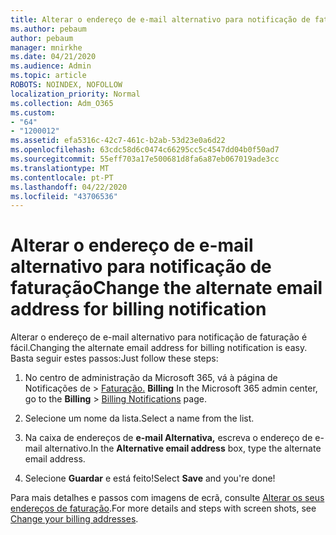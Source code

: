 ```yaml
---
title: Alterar o endereço de e-mail alternativo para notificação de faturação
ms.author: pebaum
author: pebaum
manager: mnirkhe
ms.date: 04/21/2020
ms.audience: Admin
ms.topic: article
ROBOTS: NOINDEX, NOFOLLOW
localization_priority: Normal
ms.collection: Adm_O365
ms.custom:
- "64"
- "1200012"
ms.assetid: efa5316c-42c7-461c-b2ab-53d23e0a6d22
ms.openlocfilehash: 63cdc58d6c0474c66295cc5c4547dd04b0f50ad7
ms.sourcegitcommit: 55eff703a17e500681d8fa6a87eb067019ade3cc
ms.translationtype: MT
ms.contentlocale: pt-PT
ms.lasthandoff: 04/22/2020
ms.locfileid: "43706536"
---
```

# <a name="change-the-alternate-email-address-for-billing-notification"></a><span data-ttu-id="fff1f-102">Alterar o endereço de e-mail alternativo para notificação de faturação</span><span class="sxs-lookup"><span data-stu-id="fff1f-102">Change the alternate email address for billing notification</span></span>

<span data-ttu-id="fff1f-103">Alterar o endereço de e-mail alternativo para notificação de faturação é fácil.</span><span class="sxs-lookup"><span data-stu-id="fff1f-103">Changing the alternate email address for billing notification is easy.</span></span> <span data-ttu-id="fff1f-104">Basta seguir estes passos:</span><span class="sxs-lookup"><span data-stu-id="fff1f-104">Just follow these steps:</span></span>
  
1. <span data-ttu-id="fff1f-105">No centro de administração da Microsoft 365, vá à página de Notificações de \> [Faturação.](https://go.microsoft.com/fwlink/p/?linkid=853212) **Billing**  </span><span class="sxs-lookup"><span data-stu-id="fff1f-105">In the Microsoft 365 admin center, go to the **Billing** \>  [Billing Notifications](https://go.microsoft.com/fwlink/p/?linkid=853212) page.</span></span>

2. <span data-ttu-id="fff1f-106">Selecione um nome da lista.</span><span class="sxs-lookup"><span data-stu-id="fff1f-106">Select a name from the list.</span></span>

3. <span data-ttu-id="fff1f-107">Na caixa de endereços de **e-mail Alternativa,** escreva o endereço de e-mail alternativo.</span><span class="sxs-lookup"><span data-stu-id="fff1f-107">In the **Alternative email address** box, type the alternate email address.</span></span>

4. <span data-ttu-id="fff1f-108">Selecione **Guardar** e está feito!</span><span class="sxs-lookup"><span data-stu-id="fff1f-108">Select **Save** and you're done!</span></span>

<span data-ttu-id="fff1f-109">Para mais detalhes e passos com imagens de ecrã, consulte [Alterar os seus endereços de faturação](https://docs.microsoft.com/office365/admin/subscriptions-and-billing/change-your-billing-addresses).</span><span class="sxs-lookup"><span data-stu-id="fff1f-109">For more details and steps with screen shots, see [Change your billing addresses](https://docs.microsoft.com/office365/admin/subscriptions-and-billing/change-your-billing-addresses).</span></span>
  